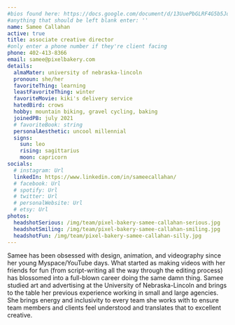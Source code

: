 ```yaml
---
#bios found here: https://docs.google.com/document/d/13UuePbGLRF4G5b5JoEe2Vua3NukZ1-QwRW4Oisnd8lI/edit#
#anything that should be left blank enter: ''
name: Samee Callahan
active: true
title: associate creative director
#only enter a phone number if they're client facing
phone: 402-413-8366
email: samee@pixelbakery.com
details:
  almaMater: university of nebraska-lincoln
  pronoun: she/her
  favoriteThing: learning
  leastFavoriteThing: winter
  favoriteMovie: kiki's delivery service
  hatedBird: crows
  hobby: mountain biking, gravel cycling, baking
  joinedPB: july 2021
  # favoriteBook: string
  personalAesthetic: uncool millennial
  signs:
    sun: leo
    rising: sagittarius
    moon: capricorn
socials:
  # instagram: Url
  linkedIn: https://www.linkedin.com/in/sameecallahan/
  # facebook: Url
  # spotify: Url
  # twitter: Url
  # personalWebsite: Url
  # etsy: Url
photos:
  headshotSerious: /img/team/pixel-bakery-samee-callahan-serious.jpg
  headshotSmiling: /img/team/pixel-bakery-samee-callahan-smiling.jpg
  headshotFun: /img/team/pixel-bakery-samee-callahan-silly.jpg
---
```


Samee has been obsessed with design, animation, and videography since her young Myspace/YouTube days. What started as making videos with her friends for fun (from script-writing all the way through the editing process) has blossomed into a full-blown career doing the same damn thing. Samee studied art and advertising at the University of Nebraska-Lincoln and brings to the table her previous experience working in small and large agencies. She brings energy and inclusivity to every team she works with to ensure team members and clients feel understood and translates that to excellent creative.
